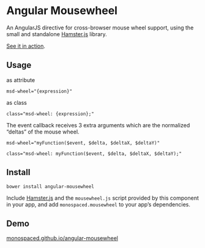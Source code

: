 Angular Mousewheel
==================

An AngularJS directive for cross-browser mouse wheel support, using the small and standalone [Hamster.js](https://github.com/monospaced/hamster.js) library.

[See it in action](http://monospaced.github.io/angular-mousewheel).

Usage
-----

as attribute

    msd-wheel="{expression}"

as class

    class="msd-wheel: {expression};"

The event callback receives 3 extra arguments which are the normalized “deltas” of the mouse wheel.

    msd-wheel="myFunction($event, $delta, $deltaX, $deltaY)"

    class="msd-wheel: myFunction($event, $delta, $deltaX, $deltaY);"

Install
-------

    bower install angular-mousewheel

Include [Hamster.js](https://github.com/monospaced/hamster.js) and the `mousewheel.js` script provided by this component in your app, and add `monospaced.mousewheel` to your app’s dependencies.

Demo
----------------

[monospaced.github.io/angular-mousewheel](http://monospaced.github.io/angular-mousewheel)
